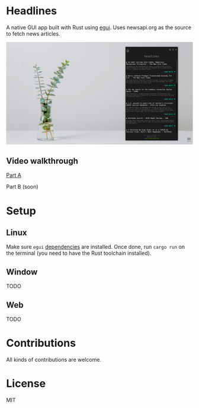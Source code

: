 
# Headlines

A native GUI app built with Rust using [egui](https://github.com/emilk/egui). Uses newsapi.org as the source to fetch news articles.

![screenshot](./assets/thumb.png)

## Video walkthrough

[Part A](https://youtu.be/NtUkr_z7l84)

Part B (soon)

# Setup

## Linux

Make sure `egui` [dependencies](https://github.com/emilk/egui#demo) are installed.
Once done, run `cargo run` on the terminal (you need to have the Rust toolchain installed).

## Window

TODO

## Web

TODO

# Contributions

All kinds of contributions are welcome.

# License

MIT
